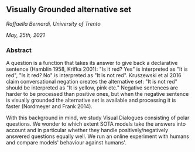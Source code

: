 ## Visually Grounded alternative set

*Raffaella Bernardi, University of Trento*

*May, 25th, 2021*

### Abstract


A question is a function that takes its answer to give back a declarative sentence (Hamblin 1958, Krifka 2001): "Is it red? Yes" is interpreted as "It is red", "Is it red? No" is interpreted as "It is not red".  Kruszewski et al 2016 claim conversational negation creates the alternative set: "It is not red" should be interpreted as "It is yellow, pink etc." Negative sentences are harder to be processed than positive ones, but when the negative sentence is visually grounded the alternative set is available and processing it is faster (Nordmeyer and Frank 2014).

With this background in mind, we study Visual Dialogues consisting of polar questions. We wonder to which extent SOTA models take the answers into account and in particular whether they handle positively/negatively answered questions equally well. We run an online experiment with humans and compare models' behaviour against humans'.
 
